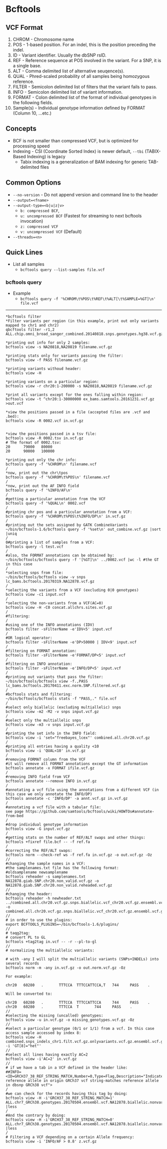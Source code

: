 # Bcftools

## VCF Format

1. CHROM - Chromosome name
2. POS - 1-based position. For an indel, this is the position preceding the indel.
3. ID - Variant identifier. Usually the dbSNP rsID.
4. REF - Reference sequence at POS involved in the variant. For a SNP, it is a single base.
5. ALT - Comma delimited list of alternative seuqence(s).
6. QUAL - Phred-scaled probability of all samples being homozygous reference.
7. FILTER - Semicolon delimited list of filters that the variant fails to pass.
8. INFO - Semicolon delimited list of variant information.
9. FORMAT - Colon delimited list of the format of individual genotypes in the following fields.
10. Sample(s) - Individual genotype information defined by FORMAT (Column 10, ...etc.)

## Concepts

- BCF is not smaller than compressed VCF, but is optimized for processing speed
- Indexing - CSI (Coordinate Sorted Index) is newer default, `--tbi` (TABIX-Based Indexing) is legacy
  - Tabix indexing is a generalization of BAM indexing for generic TAB-delimited files

## Common Options

- `--no-version` - Do not append version and command line to the header
- `--output=<fname>`
- `--output-type=<b|u|z|v>`
  - `b: compressed BCF`,
  - `u: uncompressed BCF` (Fastest for streaming to next bcftools invocation)
  - `z: compressed VCF`
  - `v: uncompressed VCF` (Default)
- `--threads=<n>`


## Quick Lines


- List all samples
  - `bcftools query --list-samples file.vcf`

### bcftools query

- Example
  - `bcftools query -f '%CHROM\t%POS\t%REF\t%ALT[\t%SAMPLE=%GT]\n' file.vcf`

---


```
*bcftools filter
*Filter variants per region (in this example, print out only variants mapped to chr1 and chr2)
qbcftools filter -r1,2 ALL.chip.omni_broad_sanger_combined.20140818.snps.genotypes.hg38.vcf.gz

*printing out info for only 2 samples:
bcftools view -s NA20818,NA20819 filename.vcf.gz

*printing stats only for variants passing the filter:
bcftools view -f PASS filename.vcf.gz

*printing variants withoud header:
bcftools view -H

*printing variants on a particular region:
bcftools view -r chr20:1-200000 -s NA20818,NA20819 filename.vcf.gz

*print all variants except for the ones falling within region:
bcftools view -t ^chr20:1-30000000 ex_bams.samtools.20161231.vcf.gz >out.vcf

*view the positions passed in a file (accepted files are .vcf and .bed):
bcftools view -R 0002.vcf in.vcf.gz


*view the positions passed in a tsv file:
bcftools view -R 0002.tsv in.vcf.gz
# The format of 0002.tsv:
20      79000   80000
20      90000   100000

*printing out only the chr info:
bcftools query -f '%CHROM\n' filename.vcf
/
*now, print out the chr\tpos
bcftools query -f '%CHROM\t%POS\n' filename.vcf
/
*now, print out the AF INFO field
bcftools query -f '%INFO/AF\n'
/
#getting a particular annotation from the VCF
bcftools query -f '%QUAL\n' 0002.vcf
/
#printing chr pos and a particular annotation from a VCF:
bcftools query -f '%CHROM\t%POS\t%INFO/DP\n' in.vcf.gz
/
#printing out the sets assigned by GATK CombineVariants
~/bin/bcftools-1.6/bcftools query -f '%set\n' out_combine.vcf.gz |sort |uniq
/
0#printing a list of samples from a VCF:
bcftools query -l test.vcf
/
#also, the FORMAT annotations can be obtained by:
~/bin/bcftools/bcftools query -f '[%GT]\n' ../0002.vcf |wc -l #the GT in this case
/
*selecting snps from file:
~/bin/bcftools/bcftools view -v snps lc_bams.bcftools.20170319.NA12878.vcf.gz
/
*selecting the variants from a VCF (excluding 0|0 genotypes)
bcftools view -c1 input.vcf
/
*selecting the non-variants from a VCF(AC=0)
bcftools view -H -C0 concat.allchrs.sites.vcf.gz
/
#filtering:
/
#using one of the INFO annotations (IDV)
bcftools filter -sFilterName -e'IDV<5' input.vcf
/
#OR logical operator:
bcftools filter -sFilterName -e'DP>50000 | IDV<9' input.vcf
/
#filtering on FORMAT annotation:
bcftools filter -sFilterName -e'FORMAT/DP<5' input.vcf
/
#filtering on INFO annotation:
bcftools filter -sFilterName -e'INFO/DP<5' input.vcf
/
#printing out variants that pass the filter:
~/bin/bcftools/bcftools view -f.,PASS lc_bams.bcftools.20170411.exc.norm.SNP.filtered.vcf.gz
/
#bcftools stats and filtering:
~/bin/bcftools/bcftools stats -f "PASS,." file.vcf
/
#select only biallelic (excluding multiallelic) snps
bcftools view -m2 -M2 -v snps input.vcf.gz
/
#select only the multiallelic snps
bcftools view -m3 -v snps input.vcf.gz
/
#printing the set info in the INFO field:
bcftools view -i 'set="freebayes_lcex"' combined.all.chr20.vcf.gz
/
#printing all entries having a quality <10
bcftools view -i 'QUAL<10' in.vcf.gz
/
#removing FORMAT column from the VCF
#it will remove all FORMAT annotations except the GT information
bcftools annotate -x FORMAT ifile.vcf.gz
/
#removing INFO field from VCF
bcftools annotate --remove INFO in.vcf.gz
/
#annotating a vcf file using the annotations from a different VCF (in this case we only annotate the INFO/DP)
bcftools annotate -c 'INFO/DP' -a annt.vcf.gz in.vcf.gz
/
#annotating a vcf file with a tabular file:
see page https://github.com/samtools/bcftools/wiki/HOWTOs#annotate-from-bed
/
#drop individual genotype information
bcftools view -G input.vcf.gz
/
#getting stats on the number of REF/ALT swaps and other things:
bcftools +fixref file.bcf -- -f ref.fa
/
#correcting the REF/ALT swaps:
bcftools norm --check-ref ws -f ref.fa in.vcf.gz -o out.vcf.gz -Oz
//
#changing the sample names in a VCF:
#the samplenames.txt file has the following format:
#oldsamplename newsamplename
bcftools reheader -s samplenames.txt NA12878.giab.SNP.chr20.non_valid.vcf.gz -o NA12878.giab.SNP.chr20.non_valid.reheaded.vcf.gz
//
#changing the header:
bcftools reheader -h newheader.txt ../combined.all.chr20.vcf.gz.snps.biallelic.vcf_chr20.vcf.gz.ensembl.vcf.gz.phased.ligated.NA12878.ucsc.vcf.gz -o combined.all.chr20.vcf.gz.snps.biallelic.vcf_chr20.vcf.gz.ensembl.vcf.gz.phased.ligated.NA12878.ucsc.reheaded.vcf.gz
//
# in order to use the plugins:
export BCFTOOLS_PLUGINS=~/bin/bcftools-1.6/plugins/
//
# taqg2tag:
# convert PL to GL
bcftools +tag2tag in.vcf -- -r --pl-to-gl
//
# normalizing the multiallelic variants:

# with -any I will split the multiallelic variants (SNPs+INDELs) into several records
bcftools norm -m -any in.vcf.gz -o out.norm.vcf.gz -Oz

For example:

chr20   60280   .       TTTCCA  TTTCCATTCCA,T   744     PASS    .

Will be converted to:

chr20   60280   .       TTTCCA  TTTCCATTCCA     744     PASS    .
chr20   60280   .       TTTCCA  T       744     PASS    .
//
#selecting the missing (uncalled) genotypes:
bcftools view -u in.vcf.gz -o missing_genotypes.vcf.gz -Oz
//
#select a particular genotype (0/1 or 1/1) from a vcf. In this case access sample accessed by index 8:
bcftools view -H combined.snps_indels_chr1.filt.vcf.gz.onlyvariants.vcf.gz.ensembl.vcf.gz.85706.vcf.gz -i 'GT[8]="het"'
//
#select all lines having exactly AC=2
bcftools view -i'AC=2' in.vcf.gz
//
# if we have a tab in a VCF defined in the header like:
##INFO=<ID=GRCH37_38_REF_STRING_MATCH,Number=0,Type=Flag,Description="Indicates reference allele in origin GRCh37 vcf string-matches reference allele in dbsnp GRCh38 vcf">
/
#we can check for the records having this tag by doing:
bcftools view -H -i'GRCH37_38_REF_STRING_MATCH=1' ALL.chr7_GRCh38.genotypes.20170504.ensembl.vcf.NA12878.biallelic.nonvariants.nonvalid.snps.vcf.gz |less
/
#And the contrary by doing:
bcftools view -H -i'GRCH37_38_REF_STRING_MATCH=0' ALL.chr7_GRCh38.genotypes.20170504.ensembl.vcf.NA12878.biallelic.nonvariants.nonvalid.snps.vcf.gz |less
/
# Filtering a VCF depending on a certain Allele frequency:
bcftools view -i 'INFO/AF > 0.8' z.vcf.gz
```
